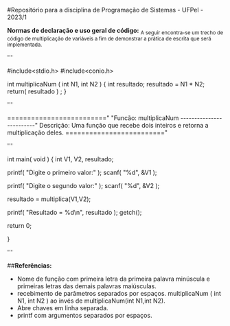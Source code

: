 #Repositório para a disciplina de Programação de Sistemas - UFPel - 2023/1

**Normas de declaração e uso geral de código:**
<sub>A seguir encontra-se um trecho de código de multiplicação de variáveis a fim de demonstrar a prática de escrita que será implementada.</sub>


'''

#include<stdio.h>
#include<conio.h>

int multiplicaNum ( int N1, int N2 ) 
{
  int resultado;
  resultado = N1 * N2;
  return( resultado ) ;
}

'''

========================="
"Funcão: multiplicaNum
-------------------------"
Descrição: Uma função que recebe dois inteiros e retorna a multiplicação deles.
========================="

'''

int main( void )
{
  int V1, V2, resultado;
  
  printf( "Digite o primeiro valor:" );
  scanf( "%d", &V1 );
  
  printf( "Digite o segundo valor:" );
  scanf( "%d", &V2 );
  
  resultado = multiplica(V1,V2);
  
  printf( "Resultado = %d\n", resultado );
  getch();
  
  return 0;
  
}

'''

##**Referências:**
- Nome de função com primeira letra da primeira palavra minúscula e primeiras letras das demais palavras maiúsculas.
-  recebimento de parâmetros separados por espaços. multiplicaNum ( int N1, int N2 ) ao invés de multiplicaNum(int N1,int N2).
-  Abre chaves em linha separada.
-  printf com argumentos separados por espaços. 

